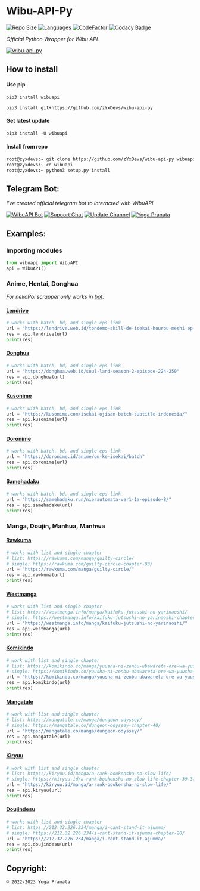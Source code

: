 # Wibu-API-Py
[![Repo Size](https://img.shields.io/github/repo-size/zYxDevs/wibu-api-py?style=flat-square)](https://github.com/zYxDevs/wibu-api-py)  [![Languages](https://img.shields.io/github/languages/top/zYxDevs/wibu-api-py?style=flat-square)](https://github.com/zYxDevs/wibu-api-py)  [![CodeFactor](https://www.codefactor.io/repository/github/zYxDevs/wibu-api-py/badge)](https://www.codefactor.io/repository/github/zYxDevs/wibu-api-py)  [![Codacy Badge](https://app.codacy.com/project/badge/Grade/8b87ea2387574f54849805430a9bc9ea)](https://www.codacy.com/gh/zYxDevs/wibu-api-py/dashboard?utm_source=github.com&amp;utm_medium=referral&amp;utm_content=zYxDevs/wibu-api-py&amp;utm_campaign=Badge_Grade)

_Official Python Wrapper for Wibu API._

[![wibu-api-py](https://socialify.git.ci/zYxDevs/wibu-api-py/image?description=1&font=Source%20Code%20Pro&forks=1&issues=1&language=1&logo=https%3A%2F%2F1000logos.net%2Fwp-content%2Fuploads%2F2021%2F04%2FTelegram-logo.png&owner=1&pattern=Plus&pulls=1&stargazers=1&theme=Light)](https://t.me/SpreadNetworks)

## How to install
#### Use pip
```
pip3 install wibuapi
```
```
pip3 install git+https://github.com/zYxDevs/wibu-api-py
```

#### Get latest update
```
pip3 install -U wibuapi
```

#### Install from repo
```bash
root@zyxdevs:~ git clone https://github.com/zYxDevs/wibu-api-py wibuapi
root@zyxdevs:~ cd wibuapi
root@zyxdevs:~ python3 setup.py install
```

## Telegram Bot:
_I've created official telegram bot to interacted with WibuAPI_

[![WibuAPI Bot](https://img.shields.io/badge/WibuAPI-Bot-blue?&logo=telegram)](https://wibuapibot.t.me)
[![Supoort Chat](https://img.shields.io/badge/Support-Chat-blue?&logo=telegram)](https://ybotssupport.t.me)
[![Update Channel](https://img.shields.io/badge/Update-Channel-blue?&logo=telegram)](https://spreadnetworks.t.me)
[![Yoga Pranata](https://img.shields.io/badge/Yoga-Pranata-blue?&logo=telegram)](https://t.me/Yoga_CIC)

## Examples:
### Importing modules
```python
from wibuapi import WibuAPI
api = WibuAPI()
```

### Anime, Hentai, Donghua
_For nekoPoi scrapper only works in [bot](#telegram-bot)._
#### [Lendrive](https://lendrive.web.id)
```python
# works with batch, bd, and single eps link
url = "https://lendrive.web.id/tondemo-skill-de-isekai-hourou-meshi-ep-04-dual-subs-x265-hevc-subtitle-indonesia-english/"
res = api.lendrive(url)
print(res)
```

#### [Donghua](https://donghua.web.id)
```python
# works with batch, bd, and single eps link
url = "https://donghua.web.id/soul-land-season-2-episode-224-250"
res = api.donghua(url)
print(res)
```

#### [Kusonime](https://kusonime.com)
```python
# works with batch, bd, and single eps link
url = "https://kusonime.com/isekai-ojisan-batch-subtitle-indonesia/"
res = api.kusonime(url)
print(res)
```

#### [Doronime](https://doronime.id)
```python
# works with batch, bd, and single eps link
url = "https://doronime.id/anime/om-ke-isekai/batch"
res = api.doronime(url)
print(res)
```

#### [Samehadaku](https://samehadaku.run)
```python
# works with batch, bd, and single eps link
url = "https://samehadaku.run/nierautomata-ver1-1a-episode-8/"
res = api.samehadaku(url)
print(res)
```

### Manga, Doujin, Manhua, Manhwa
#### [Rawkuma](https://rawkuma.com)
```python
# works with list and single chapter
# list: https://rawkuma.com/manga/guilty-circle/
# single: https://rawkuma.com/guilty-circle-chapter-83/
url = "https://rawkuma.com/manga/guilty-circle/"
res = api.rawkuma(url)
print(res)
```

#### [Westmanga](https://westmanga.info)
```python
# works with list and single chapter
# list: https://westmanga.info/manga/kaifuku-jutsushi-no-yarinaoshi/
# single: https://westmanga.info/kaifuku-jutsushi-no-yarinaoshi-chapter-52-1-bahasa-indonesia/
url = "https://westmanga.info/manga/kaifuku-jutsushi-no-yarinaoshi/"
res = api.westmanga(url)
print(res)
```

#### [Komikindo](https://komikindo.co)
```python
# work with list and single chapter
# list: https://komikindo.co/manga/yuusha-ni-zenbu-ubawareta-ore-wa-yuusha-no-hahaoya-to-party-wo-kumimashita/
# single: https://komikindo.co/yuusha-ni-zenbu-ubawareta-ore-wa-yuusha-no-hahaoya-to-party-wo-kumimashita-chapter-04/
url = "https://komikindo.co/manga/yuusha-ni-zenbu-ubawareta-ore-wa-yuusha-no-hahaoya-to-party-wo-kumimashita/"
res = api.komikindo(url)
print(res)
```

#### [Mangatale](https://mangatale.co)
```python
# work with list and single chapter
# list: https://mangatale.co/manga/dungeon-odyssey/
# single: https://mangatale.co/dungeon-odyssey-chapter-40/
url = "https://mangatale.co/manga/dungeon-odyssey/"
res = api.mangatale(url)
print(res)
```

#### [Kiryuu](https://kiryuu.id)
```python
# work with list and single chapter
# list: https://kiryuu.id/manga/a-rank-boukensha-no-slow-life/
# single: https://kiryuu.id/a-rank-boukensha-no-slow-life-chapter-39-3/
url = "https://kiryuu.id/manga/a-rank-boukensha-no-slow-life/"
res = api.kiryuu(url)
print(res)
```

#### [Doujindesu](https://212.32.226.234)
```python
# works with list and single chapter
# list: https://212.32.226.234/manga/i-cant-stand-it-ajumma/
# single: https://212.32.226.234/i-cant-stand-it-ajumma-chapter-20/
url = "https://212.32.226.234/manga/i-cant-stand-it-ajumma/"
res = api.doujindesu(url)
print(res)
```

## Copyright:
```
© 2022-2023 Yoga Pranata
```
